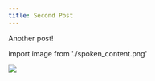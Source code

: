 ```yaml
---
title: Second Post
---
```


Another post!

import image from './spoken_content.png'

<Image height={500} width={500} src={image} />